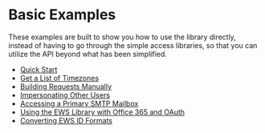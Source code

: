 # Basic Examples

These examples are built to show you how to use the library directly, instead of having to go through the simple access
libraries, so that you can utilize the API beyond what has been simplified.

 * [Quick Start](quickstart.php)
 * [Get a List of Timezones](getServerTimezones.php)
 * [Building Requests Manually](buildingRequests.php)
 * [Impersonating Other Users](impersonation.php)
 * [Accessing a Primary SMTP Mailbox](primarySmtpAddress.php)
 * [Using the EWS Library with Office 365 and OAuth](authenticatingWithOAuth.php)
 * [Converting EWS ID Formats](convertItemIdFormat.php)

